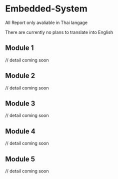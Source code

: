 # Embedded-System
All Report only avaliable in Thai langage <p>
There are currently no plans to translate into English

## Module 1
// detail coming soon
## Module 2
// detail coming soon
## Module 3
// detail coming soon
## Module 4
// detail coming soon
## Module 5
// detail coming soon
